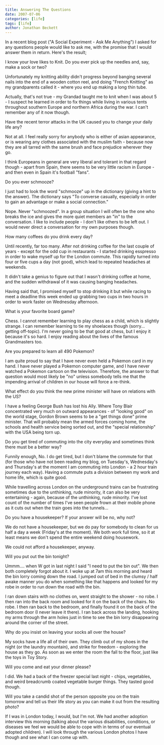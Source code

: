 ```yaml
---
title: Answering The Questions
date: 2007-07-06
categories: [life]
tags: [life]
author: Jonathan Beckett
---
```


In a recent blog post ("A Social Experiment - Ask Me Anything") I asked for any questions people would like to ask me, with the promise that I would answer them in return. Here's the result;

I know your love likes to Knit. Do you ever pick up the needles and, say, make a sock or two?

Unfortunately my knitting ability didn't progress beyond banging several nails into the end of a wooden cotton reel, and doing "French Knitting" as my grandparents called it - where you end up making a long thin tube.

Actually, that's not true - my Grandad taught me to knit when I was about 5 - I suspect he learned in order to fix things while living in various tents throughout southern Europe and northern Africa during the war. I can't remember any of it now though.

Have the recent terror attacks in the UK caused you to change your daily life any?

Not at all. I feel really sorry for anybody who is either of asian appearance, or is wearing any clothes associated with the muslim faith - because now they are all tarred with the same brush and face prejudice wherever they go.

I think Europeans in general are very liberal and tolerant in that regard though - apart from Spain, there seems to be very little racism in Europe - and then even in Spain it's football "fans".

Do you ever schmooze?

I just had to look the word "schmooze" up in the dictionary (giving a hint to the answer). The dictionary says "To converse casually, especially in order to gain an advantage or make a social connection."

Nope. Never "schmoozed". In a group situation I will often be the one who breaks the ice and gives the more quiet members an "in" to the conversation. I like to include people - I don't like others to be left out. I would never direct a conversation for my own purposes though.

How many coffees do you drink every day?

Until recently, far too many. After not drinking coffee for the last couple of years - except for the odd cup in restaurants - I started drinking esspresso in order to wake myself up for the London commute. This rapidly turned into four or five cups a day (not good), which lead to repeated headaches at weekends.

It didn't take a genius to figure out that I wasn't drinking coffee at home, and the sudden withdrawal of it was causing banging headaches.

Having said that, I promised myself to stop drinking it but while racing to meet a deadline this week ended up grabbing two cups in two hours in order to work faster on Wednesday afternoon.

What is your favorite board game?

Chess. I cannot remember learning to play chess as a child, which is slightly strange. I can remember learning to tie my shoelaces though (sorry... getting off-topic). I'm never going to be that good at chess, but I enjoy it because it's so hard. I enjoy reading about the lives of the famous Grandmasters too.

Are you prepared to learn all 490 Pokemon?

I am quite proud to say that I have never even held a Pokemon card in my hand. I have never played a Pokemon computer game, and I have never watched a Pokemon cartoon on the television. Therefore, the answer to that question would most likely be "no" unless somebody tells me that the impending arrival of children in our house will force a re-think.

What effect do you think the new prime minister will have on relations with the US?

I have a feeling George Bush has lost his Ally. Where Tony Blair concentrated very much on outward appearances - of "looking good" on the world stage, Gordon Brown seems to be a "get things done" prime minister. That will probably mean the armed forces coming home, the schools and health service being sorted out, and the "special relationship" with the USA being torn up.

Do you get tired of commuting into the city everyday and sometimes think there must be a better way?

Funnily enough, No. I do get tired, but I don't blame the commute for that (for those who have not been reading my blog, on Tuesday's, Wednesday's and Thursday's at the moment I am commuting into London - a 2 hour train journey each way). Having a commute puts a division between my work and home life, which is quite good.

While travelling across London on the underground trains can be frustrating sometimes due to the unthinking, rude minority, it can also be very entertaining - again, because of the unthinking, rude minority. I've lost count of the number of times I've seen people frown at their mobile phone as it cuts out when the train goes into the tunnels...

Do you have a housekeeper? If your answer will be no, why not?

We do not have a housekeeper, but we do pay for somebody to clean for us half a day a week (Friday's at the moment). We both work full time, so it at least means we don't spend the entire weekend doing housework.

We could not afford a housekeeper, anyway.

Will you put out the bin tonight?

Ummm.... when W got in last night I said "I need to put the bin out". We then both completely forgot about it. I woke up at 7am this morning and heard the bin lorry coming down the road. I jumped out of bed in the clumsy / half awake manner you do when something like that happens and looked for my robe in order to run down the road with the bin.

I ran down stairs with no clothes on, went straight to the shower - no robe. I then ran into the back room and looked for it on the back of the chairs. No robe. I then ran back to the bedroom, and finally found it on the back of the bedroom door (I never leave it there). I ran back across the landing, hooking my arms through the arm holes just in time to see the bin lorry disappearing around the corner of the street.

Why do you insist on leaving your socks all over the house?

My socks have a life all of their own. They climb out of my shoes in the night (or the laundry mountain), and strike for freedom - exploring the house as they go. As soon as we enter the room the fall to the floor, just like the toys in Toy Story.

Will you come and eat your dinner please?

I did. We had a back of the freezer special last night - chips, vegetables, and weird breadcrumb coated vegetable burger things. They tasted good though.

Will you take a candid shot of the person opposite you on the train tomorrow and tell us their life story as you can make it out from the resulting photo?

If I was in London today, I would, but I'm not. We had another adoption interview this morning (talking about the various disabilities, conditions, or diseases we feel we would be able to cope with in terms of our eventual adopted children). I will look through the various London photos I have though and see what I can come up with.
